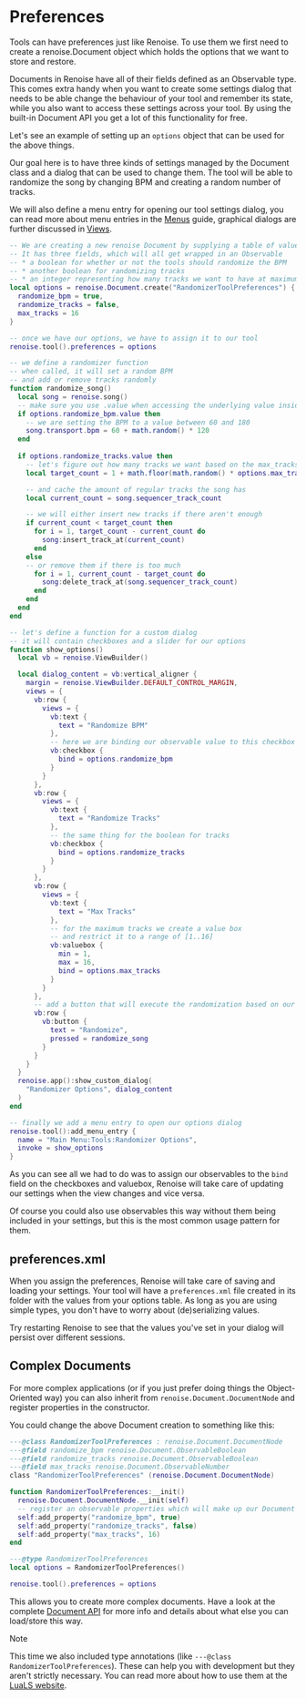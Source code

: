 # Preferences

Tools can have preferences just like Renoise. To use them we first need to create a renoise.Document object which holds the options that we want to store and restore. 

Documents in Renoise have all of their fields defined as an Observable type. This comes extra handy when you want to create some settings dialog that needs to be able change the behaviour of your tool and remember its state, while you also want to access these settings across your tool. By using the built-in Document API you get a lot of this functionality for free.

Let's see an example of setting up an `options` object that can be used for the above things. 

Our goal here is to have three kinds of settings managed by the Document class and a dialog that can be used to change them. The tool will be able to randomize the song by changing BPM and creating a random number of tracks. 

We will also define a menu entry for opening our tool settings dialog, you can read more about menu entries in the [Menus](menus.md) guide, graphical dialogs are further discussed in [Views](views.md).

```lua
-- We are creating a new renoise Document by supplying a table of values.
-- It has three fields, which will all get wrapped in an Observable
-- * a boolean for whether or not the tools should randomize the BPM
-- * another boolean for randomizing tracks
-- * an integer representing how many tracks we want to have at maximum
local options = renoise.Document.create("RandomizerToolPreferences") {
  randomize_bpm = true,
  randomize_tracks = false,
  max_tracks = 16
}

-- once we have our options, we have to assign it to our tool
renoise.tool().preferences = options

-- we define a randomizer function
-- when called, it will set a random BPM
-- and add or remove tracks randomly
function randomize_song()
  local song = renoise.song()
  -- make sure you use .value when accessing the underlying value inside Observables
  if options.randomize_bpm.value then
    -- we are setting the BPM to a value between 60 and 180
    song.transport.bpm = 60 + math.random() * 120
  end
  
  if options.randomize_tracks.value then
    -- let's figure out how many tracks we want based on the max_tracks option
    local target_count = 1 + math.floor(math.random() * options.max_tracks.value)

    -- and cache the amount of regular tracks the song has
    local current_count = song.sequencer_track_count

    -- we will either insert new tracks if there aren't enough
    if current_count < target_count then
      for i = 1, target_count - current_count do
        song:insert_track_at(current_count)
      end
    else
    -- or remove them if there is too much
      for i = 1, current_count - target_count do
        song:delete_track_at(song.sequencer_track_count)
      end
    end
  end
end

-- let's define a function for a custom dialog 
-- it will contain checkboxes and a slider for our options
function show_options()
  local vb = renoise.ViewBuilder()

  local dialog_content = vb:vertical_aligner {
    margin = renoise.ViewBuilder.DEFAULT_CONTROL_MARGIN,
    views = {
      vb:row {
        views = {
          vb:text {
            text = "Randomize BPM"
          },
          -- here we are binding our observable value to this checkbox
          vb:checkbox {
            bind = options.randomize_bpm
          }
        }
      },
      vb:row {
        views = {
          vb:text {
            text = "Randomize Tracks"
          },
          -- the same thing for the boolean for tracks
          vb:checkbox {
            bind = options.randomize_tracks
          }
        }
      },
      vb:row {
        views = {
          vb:text {
            text = "Max Tracks"
          },
          -- for the maximum tracks we create a value box 
          -- and restrict it to a range of [1..16]
          vb:valuebox {
            min = 1,
            max = 16,
            bind = options.max_tracks
          }
        }
      },
      -- add a button that will execute the randomization based on our options
      vb:row {
        vb:button {
          text = "Randomize",
          pressed = randomize_song
        }
      }
    }
  }
  renoise.app():show_custom_dialog(
    "Randomizer Options", dialog_content
  )
end

-- finally we add a menu entry to open our options dialog
renoise.tool():add_menu_entry {
  name = "Main Menu:Tools:Randomizer Options",
  invoke = show_options
}

```

As you can see all we had to do was to assign our observables to the `bind` field on the checkboxes and valuebox, Renoise will take care of updating our settings when the view changes and vice versa.

Of course you could also use observables this way without them being included in your settings, but this is the most common usage pattern for them.

## preferences.xml

When you assign the preferences, Renoise will take care of saving and loading your settings. Your tool will have a `preferences.xml` file created in its folder with the values from your options table. As long as you are using simple types, you don't have to worry about (de)serializing values. 

Try restarting Renoise to see that the values you've set in your dialog will persist over different sessions.

## Complex Documents

For more complex applications (or if you just prefer doing things the Object-Oriented way) you can also inherit from `renoise.Document.DocumentNode` and register properties in the constructor.

You could change the above Document creation to something like this:

```lua
---@class RandomizerToolPreferences : renoise.Document.DocumentNode
---@field randomize_bpm renoise.Document.ObservableBoolean
---@field randomize_tracks renoise.Document.ObservableBoolean
---@field max_tracks renoise.Document.ObservableNumber
class "RandomizerToolPreferences" (renoise.Document.DocumentNode)

function RandomizerToolPreferences:__init()
  renoise.Document.DocumentNode.__init(self)
  -- register an observable properties which will make up our Document
  self:add_property("randomize_bpm", true)
  self:add_property("randomize_tracks", false)
  self:add_property("max_tracks", 16)
end

---@type RandomizerToolPreferences
local options = RandomizerToolPreferences()

renoise.tool().preferences = options
```

This allows you to create more complex documents. Have a look at the complete [Document API](https://github.com/renoise/definitions/blob/main/library/renoise/document.lua) for more info and details about what else you can load/store this way.

> [!NOTE]
> This time we also included type annotations (like `---@class RandomizerToolPreferences`). These can help you with development but they aren't strictly necessary. You can read more about how to use them at the [LuaLS website](https://luals.github.io/).